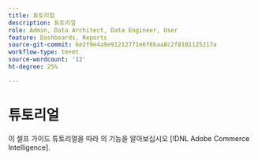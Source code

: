```yaml
---
title: 튜토리얼
description: 튜토리얼
role: Admin, Data Architect, Data Engineer, User
feature: Dashboards, Reports
source-git-commit: 6e2f9e4a9e91212771e6f6baa8c2f8101125217a
workflow-type: tm+mt
source-wordcount: '12'
ht-degree: 25%

---
```


# 튜토리얼

이 셀프 가이드 튜토리얼을 따라 의 기능을 알아보십시오 [!DNL Adobe Commerce Intelligence].

